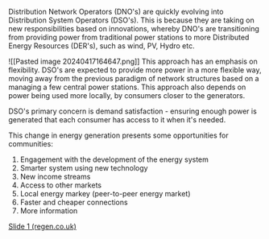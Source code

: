 Distribution Network Operators (DNO's) are quickly evolving into Distribution System Operators (DSO's). This is because they are taking on new responsibilities based on innovations, whereby DNO's are transitioning from providing power from traditional power stations to more Distributed Energy Resources (DER's), such as wind, PV, Hydro etc.   

![[Pasted image 20240417164647.png]]
This approach has an emphasis on flexibility. DSO's are expected to provide more power in a more flexible way, moving away from the previous paradigm of network structures based on a managing a few central power stations. This approach also depends on power being used more locally, by consumers closer to the generators. 

DSO's primary concern is demand satisfaction - ensuring enough power is generated that each consumer has access to it when it's needed. 

This change in energy generation presents some opportunities for communities:
1. Engagement with the development of the energy system
2. Smarter system using new technology
3. New income streams
4. Access to other markets
5. Local energy markey (peer-to-peer energy market)
6. Faster and cheaper connections
7. More information


[Slide 1 (regen.co.uk)](https://www.regen.co.uk/wp-content/uploads/Jodie-Giles-Regen-Plain-English-guide-to-DSO.pdf)